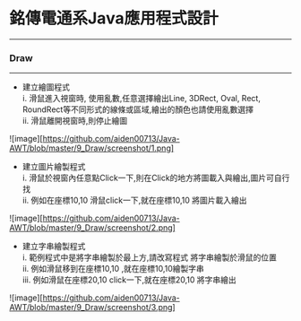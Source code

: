 # 銘傳電通系Java應用程式設計

----

### Draw

----
* 建立繪圖程式<br>
i.  滑鼠進入視窗時, 使用亂數,任意選擇繪出Line, 3DRect, Oval, Rect, RoundRect等不同形式的線條或區域,繪出的顏色也請使用亂數選擇<br>
ii. 滑鼠離開視窗時,則停止繪圖

![image][https://github.com/aiden00713/Java-AWT/blob/master/9_Draw/screenshot/1.png]

* 建立圖片繪製程式<br>
i.  滑鼠於視窗內任意點Click一下,則在Click的地方將圖載入與繪出,圖片可自行找<br>
ii. 例如在座標10,10 滑鼠click一下,就在座標10,10 將圖片載入繪出

![image][https://github.com/aiden00713/Java-AWT/blob/master/9_Draw/screenshot/2.png]

* 建立字串繪製程式<br>
i.   範例程式中是將字串繪製於最上方,請改寫程式 將字串繪製於滑鼠的位置<br>
ii.  例如滑鼠移到在座標10,10 ,就在座標10,10繪製字串<br>
iii. 例如滑鼠在座標20,10 click一下,就在座標20,10 將字串繪出<br>

![image][https://github.com/aiden00713/Java-AWT/blob/master/9_Draw/screenshot/3.png]